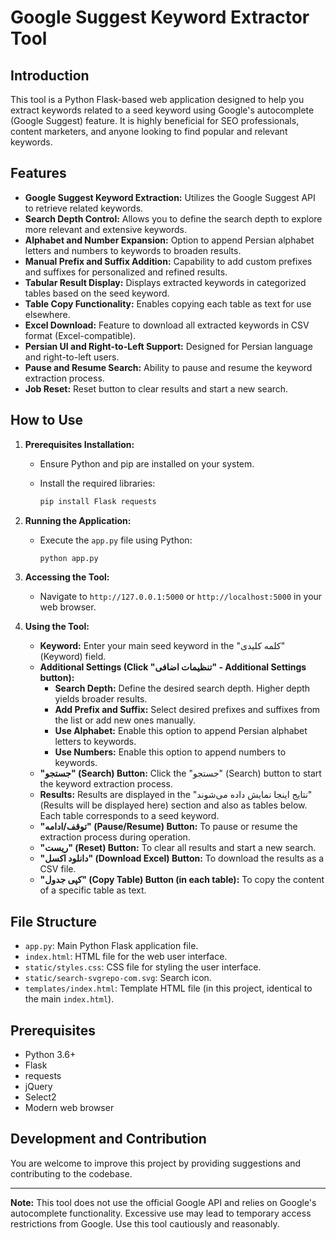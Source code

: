 # Google Suggest Keyword Extractor Tool

## Introduction

This tool is a Python Flask-based web application designed to help you extract keywords related to a seed keyword using Google's autocomplete (Google Suggest) feature. It is highly beneficial for SEO professionals, content marketers, and anyone looking to find popular and relevant keywords.

## Features

*   **Google Suggest Keyword Extraction:** Utilizes the Google Suggest API to retrieve related keywords.
*   **Search Depth Control:** Allows you to define the search depth to explore more relevant and extensive keywords.
*   **Alphabet and Number Expansion:** Option to append Persian alphabet letters and numbers to keywords to broaden results.
*   **Manual Prefix and Suffix Addition:** Capability to add custom prefixes and suffixes for personalized and refined results.
*   **Tabular Result Display:** Displays extracted keywords in categorized tables based on the seed keyword.
*   **Table Copy Functionality:** Enables copying each table as text for use elsewhere.
*   **Excel Download:** Feature to download all extracted keywords in CSV format (Excel-compatible).
*   **Persian UI and Right-to-Left Support:** Designed for Persian language and right-to-left users.
*   **Pause and Resume Search:** Ability to pause and resume the keyword extraction process.
*   **Job Reset:** Reset button to clear results and start a new search.

## How to Use

1.  **Prerequisites Installation:**
    *   Ensure Python and pip are installed on your system.
    *   Install the required libraries:

        ```bash
        pip install Flask requests
        ```

2.  **Running the Application:**
    *   Execute the `app.py` file using Python:

        ```bash
        python app.py
        ```

3.  **Accessing the Tool:**
    *   Navigate to `http://127.0.0.1:5000` or `http://localhost:5000` in your web browser.

4.  **Using the Tool:**
    *   **Keyword:** Enter your main seed keyword in the "کلمه کلیدی" (Keyword) field.
    *   **Additional Settings (Click "تنظیمات اضافی" - Additional Settings button):**
        *   **Search Depth:** Define the desired search depth. Higher depth yields broader results.
        *   **Add Prefix and Suffix:** Select desired prefixes and suffixes from the list or add new ones manually.
        *   **Use Alphabet:** Enable this option to append Persian alphabet letters to keywords.
        *   **Use Numbers:** Enable this option to append numbers to keywords.
    *   **"جستجو" (Search) Button:** Click the "جستجو" (Search) button to start the keyword extraction process.
    *   **Results:** Results are displayed in the "نتایج اینجا نمایش داده می‌شوند" (Results will be displayed here) section and also as tables below. Each table corresponds to a seed keyword.
    *   **"توقف/ادامه" (Pause/Resume) Button:** To pause or resume the extraction process during operation.
    *   **"ریست" (Reset) Button:** To clear all results and start a new search.
    *   **"دانلود اکسل" (Download Excel) Button:** To download the results as a CSV file.
    *   **"کپی جدول" (Copy Table) Button (in each table):** To copy the content of a specific table as text.

## File Structure

*   `app.py`: Main Python Flask application file.
*   `index.html`: HTML file for the web user interface.
*   `static/styles.css`: CSS file for styling the user interface.
*   `static/search-svgrepo-com.svg`: Search icon.
*   `templates/index.html`: Template HTML file (in this project, identical to the main `index.html`).

## Prerequisites

*   Python 3.6+
*   Flask
*   requests
*   jQuery
*   Select2
*   Modern web browser

## Development and Contribution

You are welcome to improve this project by providing suggestions and contributing to the codebase.


---

**Note:** This tool does not use the official Google API and relies on Google's autocomplete functionality. Excessive use may lead to temporary access restrictions from Google. Use this tool cautiously and reasonably.
